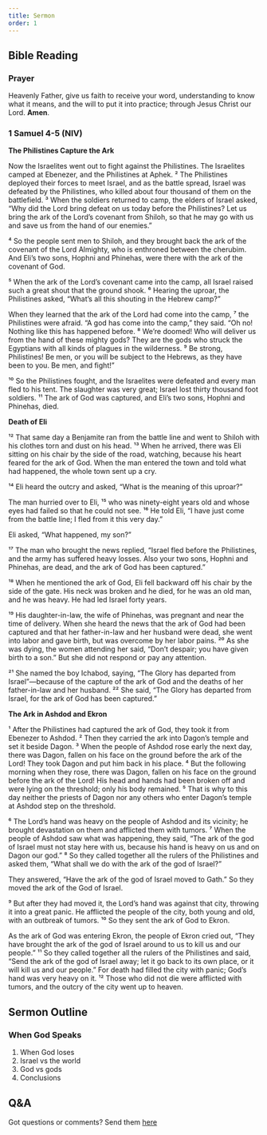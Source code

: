 ```yaml
---
title: Sermon 
order: 1
---
```


## Bible Reading

### Prayer
Heavenly Father, give us faith to receive your word, understanding to know what it means, and the will to put it into practice; through Jesus Christ our Lord.  **Amen**.

### 1 Samuel 4-5 (NIV)

**The Philistines Capture the Ark**

Now the Israelites went out to fight against the Philistines. The Israelites camped at Ebenezer, and the Philistines at Aphek. ² The Philistines deployed their forces to meet Israel, and as the battle spread, Israel was defeated by the Philistines, who killed about four thousand of them on the battlefield. ³ When the soldiers returned to camp, the elders of Israel asked, “Why did the Lord bring defeat on us today before the Philistines? Let us bring the ark of the Lord’s covenant from Shiloh, so that he may go with us and save us from the hand of our enemies.”

⁴ So the people sent men to Shiloh, and they brought back the ark of the covenant of the Lord Almighty, who is enthroned between the cherubim. And Eli’s two sons, Hophni and Phinehas, were there with the ark of the covenant of God.

⁵ When the ark of the Lord’s covenant came into the camp, all Israel raised such a great shout that the ground shook. ⁶ Hearing the uproar, the Philistines asked, “What’s all this shouting in the Hebrew camp?”

When they learned that the ark of the Lord had come into the camp, ⁷ the Philistines were afraid. “A god has come into the camp,” they said. “Oh no! Nothing like this has happened before. ⁸ We’re doomed! Who will deliver us from the hand of these mighty gods? They are the gods who struck the Egyptians with all kinds of plagues in the wilderness. ⁹ Be strong, Philistines! Be men, or you will be subject to the Hebrews, as they have been to you. Be men, and fight!”

¹⁰ So the Philistines fought, and the Israelites were defeated and every man fled to his tent. The slaughter was very great; Israel lost thirty thousand foot soldiers. ¹¹ The ark of God was captured, and Eli’s two sons, Hophni and Phinehas, died.

**Death of Eli**

¹² That same day a Benjamite ran from the battle line and went to Shiloh with his clothes torn and dust on his head. ¹³ When he arrived, there was Eli sitting on his chair by the side of the road, watching, because his heart feared for the ark of God. When the man entered the town and told what had happened, the whole town sent up a cry.

¹⁴ Eli heard the outcry and asked, “What is the meaning of this uproar?”

The man hurried over to Eli, ¹⁵ who was ninety-eight years old and whose eyes had failed so that he could not see. ¹⁶ He told Eli, “I have just come from the battle line; I fled from it this very day.”

Eli asked, “What happened, my son?”

¹⁷ The man who brought the news replied, “Israel fled before the Philistines, and the army has suffered heavy losses. Also your two sons, Hophni and Phinehas, are dead, and the ark of God has been captured.”

¹⁸ When he mentioned the ark of God, Eli fell backward off his chair by the side of the gate. His neck was broken and he died, for he was an old man, and he was heavy. He had led Israel forty years.

¹⁹ His daughter-in-law, the wife of Phinehas, was pregnant and near the time of delivery. When she heard the news that the ark of God had been captured and that her father-in-law and her husband were dead, she went into labor and gave birth, but was overcome by her labor pains. ²⁰ As she was dying, the women attending her said, “Don’t despair; you have given birth to a son.” But she did not respond or pay any attention.

²¹ She named the boy Ichabod, saying, “The Glory has departed from Israel”—because of the capture of the ark of God and the deaths of her father-in-law and her husband. ²² She said, “The Glory has departed from Israel, for the ark of God has been captured.”

**The Ark in Ashdod and Ekron**

¹ After the Philistines had captured the ark of God, they took it from Ebenezer to Ashdod. ² Then they carried the ark into Dagon’s temple and set it beside Dagon. ³ When the people of Ashdod rose early the next day, there was Dagon, fallen on his face on the ground before the ark of the Lord! They took Dagon and put him back in his place. ⁴ But the following morning when they rose, there was Dagon, fallen on his face on the ground before the ark of the Lord! His head and hands had been broken off and were lying on the threshold; only his body remained. ⁵ That is why to this day neither the priests of Dagon nor any others who enter Dagon’s temple at Ashdod step on the threshold.

⁶ The Lord’s hand was heavy on the people of Ashdod and its vicinity; he brought devastation on them and afflicted them with tumors. ⁷ When the people of Ashdod saw what was happening, they said, “The ark of the god of Israel must not stay here with us, because his hand is heavy on us and on Dagon our god.” ⁸ So they called together all the rulers of the Philistines and asked them, “What shall we do with the ark of the god of Israel?”

They answered, “Have the ark of the god of Israel moved to Gath.” So they moved the ark of the God of Israel.

⁹ But after they had moved it, the Lord’s hand was against that city, throwing it into a great panic. He afflicted the people of the city, both young and old, with an outbreak of tumors. ¹⁰ So they sent the ark of God to Ekron.

As the ark of God was entering Ekron, the people of Ekron cried out, “They have brought the ark of the god of Israel around to us to kill us and our people.” ¹¹ So they called together all the rulers of the Philistines and said, “Send the ark of the god of Israel away; let it go back to its own place, or it will kill us and our people.” For death had filled the city with panic; God’s hand was very heavy on it. ¹² Those who did not die were afflicted with tumors, and the outcry of the city went up to heaven.


## Sermon Outline

### When God Speaks

1. When God loses 
2. Israel vs the world
3. God vs gods
4. Conclusions 

## Q&A
Got questions or comments? Send them [here](https://tinyurl.com/SGHACQuestionsAnswers)
